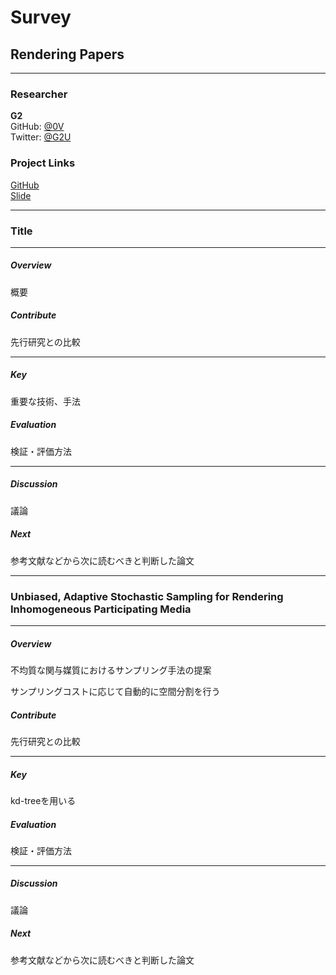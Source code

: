 # Survey

## Rendering Papers

---

### Researcher

**G2**  
GitHub: [@0V](https://github.com/0V)  
Twitter: [@G2U](https://twitter.com/G2U)  

### Project Links

[GitHub](https://github.com/0V/survey-paper-rendering)  
[Slide](https://gitpitch.com/0V/survey-paper-rendering)  


---

### Title

---

##### Overview

概要

##### Contribute

先行研究との比較

--- 

##### Key

重要な技術、手法

##### Evaluation

検証・評価方法

---

##### Discussion

議論

##### Next

参考文献などから次に読むべきと判断した論文

---

### Unbiased, Adaptive Stochastic Sampling for Rendering Inhomogeneous Participating Media

---

##### Overview

不均質な関与媒質におけるサンプリング手法の提案

サンプリングコストに応じて自動的に空間分割を行う

##### Contribute

先行研究との比較

--- 

##### Key

kd-treeを用いる

##### Evaluation

検証・評価方法

---

##### Discussion

議論

##### Next

参考文献などから次に読むべきと判断した論文


